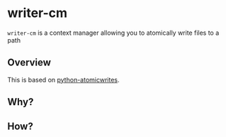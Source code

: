 # writer-cm
`writer-cm` is a context manager allowing you to atomically write files to a path

## Overview
This is based on [python-atomicwrites](https://github.com/untitaker/python-atomicwrites).

## Why?

## How?
